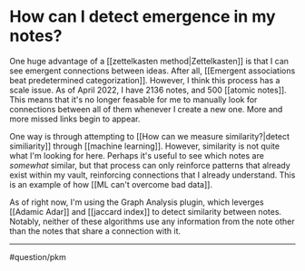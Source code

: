 # How can I detect emergence in my notes?
One huge advantage of a [[zettelkasten method|Zettelkasten]] is that I can see emergent connections between ideas. After all, [[Emergent associations beat predetermined categorization]]. However, I think this process has a scale issue. As of April 2022, I have 2136 notes, and 500 [[atomic notes]]. This means that it's no longer feasable for me to manually look for connections between all of them whenever I create a new one. More and more missed links begin to appear. 

One way is through attempting to [[How can we measure similarity?|detect similiarity]] through [[machine learning]]. However, similarity is not quite what I'm looking for here. Perhaps it's useful to see which notes are *somewhat* similar, but that process can only reinforce patterns that already exist within my vault, reinforcing connections that I already understand. This is an example of how [[ML can't overcome bad data]]. 

As of right now, I'm using the Graph Analysis plugin, which leverges [[Adamic Adar]] and [[jaccard index]] to detect similarity between notes. Notably, neither of these algorithms use any information from the note other than the notes that share a connection with it. 

---
#question/pkm 